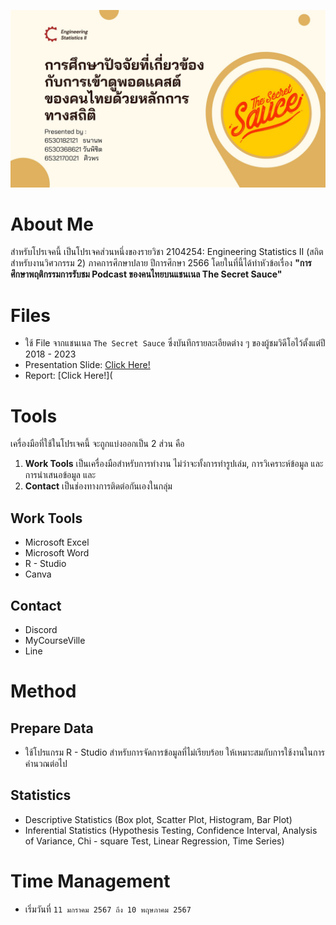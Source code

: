 ![Picture](https://github.com/SKY-TKP/PROJECT/blob/main/r-programming/the_secret_sauce/Descriptive%20Statistics/%E0%B8%9B%E0%B8%81.jpg)

# About Me

สำหรับโปรเจคนี้ เป็นโปรเจคส่วนหนึ่งของรายวิชา 2104254: Engineering Statistics II (สถิตสำหรับงานวิศวกรรม 2) ภาคการศึกษาปลาย ปีการศึกษา 2566
โดยในที่นี้ได้ทำหัวข้อเรื่อง **"การศึกษาพฤติกรรมการรับชม Podcast ของคนไทยบนแชนเนล The Secret Sauce"**

# Files
  - ใช้ File จากแชนเนล `The Secret Sauce` ซึ่งบันทึกรายละเอียดต่าง ๆ ของผู้ชมวิดีโอไว้ตั้งแต่ปี 2018 - 2023
  - Presentation Slide: [Click Here!](https://github.com/SKY-TKP/PROJECT/blob/main/r-programming/the_secret_sauce/The%20Secret%20Sauce%20-%20Presentation.pdf)
  - Report: [Click Here!](
 
# Tools
เครื่องมือที่ใช้ในโปรเจคนี้ จะถูกแบ่งออกเป็น 2 ส่วน คือ 
1. **Work Tools** เป็นเครื่องมือสำหรับการทำงาน ไม่ว่าจะทั้งการทำรูปเล่ม, การวิเคราะห์ข้อมูล และการนำเสนอข้อมูล และ 
2. **Contact** เป็นช่องทางการติดต่อกันเองในกลุ่ม

## Work Tools 

- Microsoft Excel
- Microsoft Word
- R - Studio
- Canva

## Contact
- Discord
- MyCourseVille
- Line

# Method

## Prepare Data
- ใช้โปรแกรม R - Studio สำหรับการจัดการข้อมูลที่ไม่เรียบร้อย ให้เหมาะสมกับการใช้งานในการคำนวณต่อไป

## Statistics

- Descriptive Statistics (Box plot, Scatter Plot, Histogram, Bar Plot)
- Inferential Statistics (Hypothesis Testing, Confidence Interval, Analysis of Variance, Chi - square Test, Linear Regression, Time Series)

# Time Management

- เริ่มวันที่ `11 มกราคม 2567 ถึง 10 พฤษภาคม 2567`
